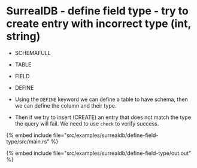 # SurrealDB - define field type - try to create entry with incorrect type (int, string)

* SCHEMAFULL
* TABLE
* FIELD
* DEFINE

* Using the `DEFINE` keyword we can define a table to have schema, then we can define the column and their type.
* Then if we try to insert (CREATE) an entry that does not match the type the query will fail. We need to use `check` to verify success.

{% embed include file="src/examples/surrealdb/define-field-type/src/main.rs" %}

{% embed include file="src/examples/surrealdb/define-field-type/out.out" %}


